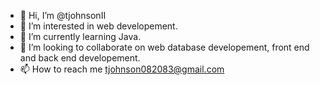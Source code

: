 - 👋 Hi, I’m @tjohnsonII
- 👀 I’m interested in web developement.
- 🌱 I’m currently learning Java.
- 💞️ I’m looking to collaborate on web database developement, front end and back end developement.
- 📫 How to reach me tjohnson082083@gmail.com

<!---
tjohnsonII/tjohnsonII is a ✨ special ✨ repository because its `README.md` (this file) appears on your GitHub profile.
You can click the Preview link to take a look at your changes.
--->
